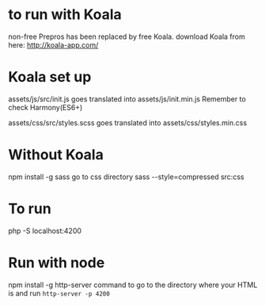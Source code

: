 # to run with Koala

non-free Prepros has been replaced by free Koala.
download Koala from here: http://koala-app.com/

# Koala set up

assets/js/src/init.js goes translated into assets/js/init.min.js
Remember to check Harmony(ES6+)

assets/css/src/styles.scss goes translated into assets/css/styles.min.css

# Without Koala

npm install -g sass
go to css directory
sass --style=compressed src:css

# To run

php -S localhost:4200

# Run with node

npm install -g http-server
command to go to the directory where your HTML is and run `http-server -p 4200`
